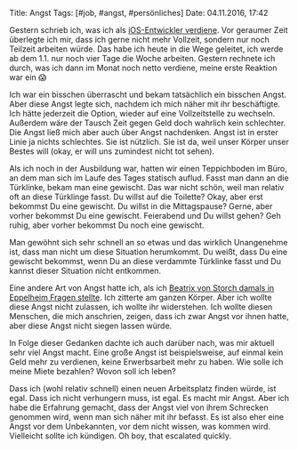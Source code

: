 Title: Angst
Tags: [#job, #angst, #persönliches]
Date: 04.11.2016, 17:42

Gestern schrieb ich, was ich als [iOS-Entwickler verdiene](https://bullenscheisse.de/2016/gehalt/). Vor geraumer Zeit überlegte ich mir, dass ich gerne nicht mehr Vollzeit, sondern nur noch Teilzeit arbeiten würde. Das habe ich heute in die Wege geleitet, ich werde ab dem 1.1. nur noch vier Tage die Woche arbeiten. Gestern rechnete ich durch, was ich dann im Monat noch netto verdiene, meine erste Reaktion war ein 😱

Ich war ein bisschen überrascht und bekam tatsächlich ein bisschen Angst. Aber diese Angst legte sich, nachdem ich mich näher mit ihr beschäftigte. Ich hätte jederzeit die Option, wieder auf eine Vollzeitstelle zu wechseln. Außerdem wäre der Tausch Zeit gegen Geld doch wahrlich kein schlechter. Die Angst ließ mich aber auch über Angst nachdenken. Angst ist in erster Linie ja nichts schlechtes. Sie ist nützlich. Sie ist da, weil unser Körper unser Bestes will (okay, er will uns zumindest nicht tot sehen).

Als ich noch in der Ausbildung war, hatten wir einen Teppichboden im Büro, an dem man sich im Laufe des Tages statisch auflud. Fasst man dann an die Türklinke, bekam man eine gewischt. Das war nicht schön, weil man relativ oft an diese Türklinge fasst. Du willst auf die Toilette? Okay, aber erst bekommst Du eine gewischt. Du willst in die Mittagspause? Gerne, aber vorher bekommst Du eine gewischt. Feierabend und Du willst gehen? Geh ruhig, aber vorher bekommst Du noch eine gewischt.

Man gewöhnt sich sehr schnell an so etwas und das wirklich Unangenehme ist, dass man nicht um diese Situation herumkommt. Du weißt, dass Du eine gewischt bekommst, wenn Du an diese verdammte Türklinke fasst und Du kannst dieser Situation nicht entkommen.

Eine andere Art von Angst hatte ich, als ich [Beatrix von Storch damals in Eppelheim Fragen stellte](https://bullenscheisse.de/2015/afd-oder-analsex-fuer-dummies/). Ich zitterte am ganzen Körper. Aber ich wollte diese Angst nicht zulassen, ich wollte ihr widerstehen. Ich wollte diesen Menschen, die mich anschrien, zeigen, dass ich zwar Angst vor ihnen hatte, aber diese Angst nicht siegen lassen würde.

In Folge dieser Gedanken dachte ich auch darüber nach, was mir aktuell sehr viel Angst macht. Eine große Angst ist beispielsweise, auf einmal kein Geld mehr zu verdienen, keine Erwerbsarbeit mehr zu haben. Wie solle ich meine Miete bezahlen? Wovon soll ich leben?

Dass ich (wohl relativ schnell) einen neuen Arbeitsplatz finden würde, ist egal. Dass ich nicht verhungern muss, ist egal. Es macht mir Angst. Aber ich habe die Erfahrung gemacht, dass der Angst viel von ihrem Schrecken genommen wird, wenn man sich näher mit ihr befasst. Es ist also eher eine Angst vor dem Unbekannten, vor dem nicht wissen, was kommen wird. Vielleicht sollte ich kündigen. Oh boy, that escalated quickly.
